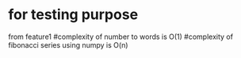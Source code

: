 # for testing purpose
from feature1
#complexity of number to words is O(1)
#complexity of fibonacci series using numpy is O(n)